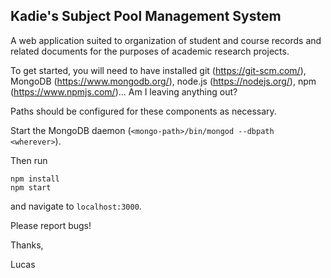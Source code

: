 ## Kadie's Subject Pool Management System

A web application suited to organization of student and course records and related documents
for the purposes of academic research projects.

To get started, you will need to have installed git (https://git-scm.com/),
MongoDB (https://www.mongodb.org/),
node.js (https://nodejs.org/),
npm (https://www.npmjs.com/)...
Am I leaving anything out?

Paths should be configured for these components as necessary.

Start the MongoDB daemon (`<mongo-path>/bin/mongod --dbpath <wherever>`).

Then run

    npm install
    npm start

and navigate to `localhost:3000`.

Please report bugs!

Thanks,

Lucas

